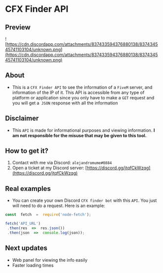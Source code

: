 # CFX Finder API
## Preview

![https://cdn.discordapp.com/attachments/837433594376880138/837434545741103104/unknown.png](https://cdn.discordapp.com/attachments/837433594376880138/837434545741103104/unknown.png)

## About
* This is a `CFX Finder API` to see the information of a `FiveM` server, and information of the IP of it. This API is accessible from any type of platform or application since you only have to make a `GET` request and you will get a` JSON` response with all the information

## Disclaimer
* This `API` is made for informational purposes and viewing information. **I am not responsible for the misuse that may be given to this tool.**

## How to get it?
1. Contact with me via Discord: `alejandromume#0884`
2. Open a ticket at my Discord server: [https://discord.gg/jtqfCkWzqg](https://discord.gg/jtqfCkWzqg)

## Real examples
* You can create your own Discord `CFX finder bot` with this `API`. You just will need to do a request. Here is an example:

```js
const  fetch  =  require('node-fetch');

fetch('API_URL')
 .then(res  =>  res.json())
 .then(json  =>  console.log(json));
```

## Next updates
* Web panel for viewing the info easily
* Faster loading times
